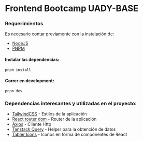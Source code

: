 # Frontend Bootcamp UADY-BASE

### Requerimientos

Es necesario contar previamente con la instalación de:

- [NodeJS](https://nodejs.org/en)
- [PNPM](https://pnpm.io/es/installation#usando-pnpm)

#### Instalar las dependencias:

```bash
pnpm install
```

#### Correr en development:

```bash
pnpm dev
```

### Dependencias interesantes y utilizadas en el proyecto:

-   [TailwindCSS](https://tailwindcss.com/) - Estilos de la aplicación
-   [React router dom](https://reactrouter.com/en/main) - Router de la aplicación
-   [Axios](https://axios-http.com/docs/intro) - Cliente Http
-   [Tanstack Query](https://tanstack.com/query/v3) - Helper para la obtención de datos
-   [Tabler Icons](https://tabler-icons.io/) - Iconos en forma de componentes de React
